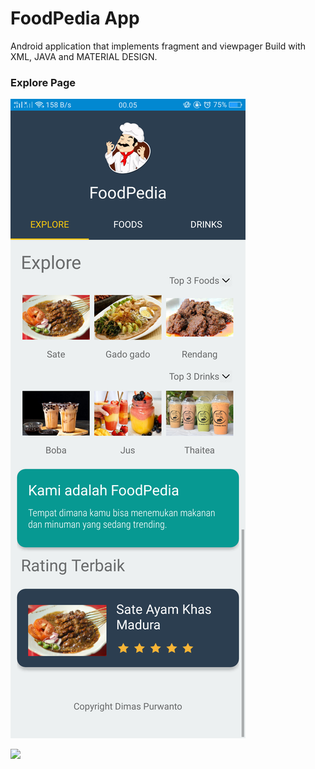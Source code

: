 # FoodPedia App

Android application that implements fragment and viewpager
Build with XML, JAVA and MATERIAL DESIGN.

### Explore Page
![image of Screenshot_2020-03-19-00-05-34-33](https://github.com/dimasmaspur/FoodPedia-App/blob/master/Screenshot_2020-03-19-00-05-34-33.png)

<img src="https://github.com/favicon.ico" width="48">
